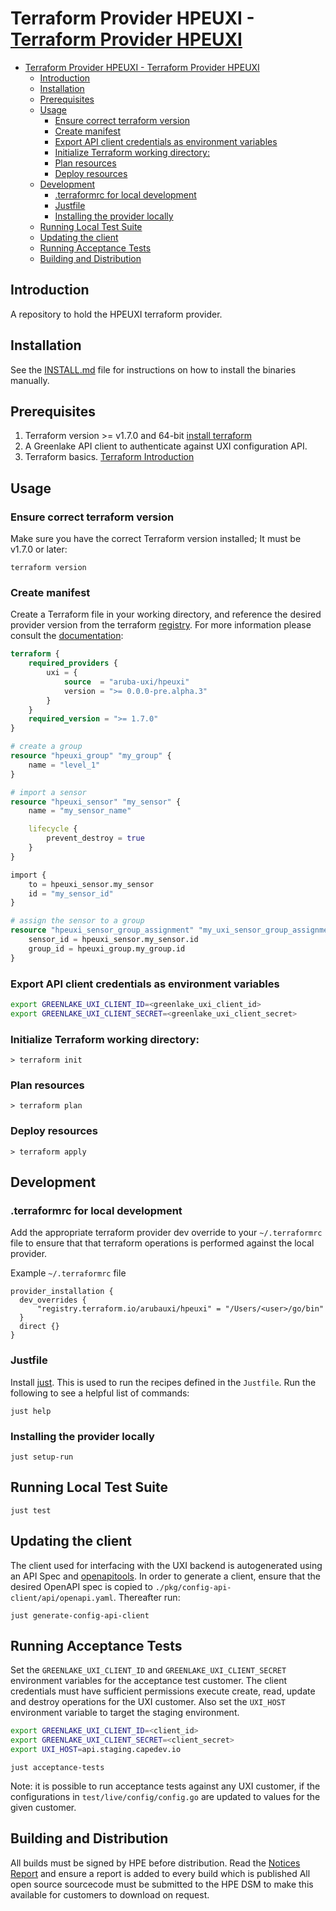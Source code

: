 # Terraform Provider HPEUXI - [Terraform Provider HPEUXI](#terraform-provider-hpeuxi)
- [Terraform Provider HPEUXI - Terraform Provider HPEUXI](#terraform-provider-hpeuxi---terraform-provider-hpeuxi)
  - [Introduction](#introduction)
  - [Installation](#installation)
  - [Prerequisites](#prerequisites)
  - [Usage](#usage)
    - [Ensure correct terraform version](#ensure-correct-terraform-version)
    - [Create manifest](#create-manifest)
    - [Export API client credentials as environment variables](#export-api-client-credentials-as-environment-variables)
    - [Initialize Terraform working directory:](#initialize-terraform-working-directory)
    - [Plan resources](#plan-resources)
    - [Deploy resources](#deploy-resources)
  - [Development](#development)
    - [.terraformrc for local development](#terraformrc-for-local-development)
    - [Justfile](#justfile)
    - [Installing the provider locally](#installing-the-provider-locally)
  - [Running Local Test Suite](#running-local-test-suite)
  - [Updating the client](#updating-the-client)
  - [Running Acceptance Tests](#running-acceptance-tests)
  - [Building and Distribution](#building-and-distribution)


## Introduction

A repository to hold the HPEUXI terraform provider.

## Installation

See the [INSTALL.md](INSTALL.md) file for instructions on how to install the binaries manually.

## Prerequisites

1. Terraform version >= v1.7.0 and 64-bit [install terraform](https://learn.hashicorp.com/tutorials/terraform/install-cli)
1. A Greenlake API client to authenticate against UXI configuration API.
1. Terraform basics. [Terraform Introduction](https://www.terraform.io/intro/index.html)

## Usage

### Ensure correct terraform version

Make sure you have the correct Terraform version installed; It must be v1.7.0 or later:

```shell
terraform version
```

### Create manifest

Create a Terraform file in your working directory, and reference the desired provider version from the terraform [registry](https://registry.terraform.io/providers/aruba-uxi/hpeuxi/latest). For more information please consult the [documentation](docs/):

```terraform
terraform {
    required_providers {
        uxi = {
            source  = "aruba-uxi/hpeuxi"
            version = ">= 0.0.0-pre.alpha.3"
        }
    }
    required_version = ">= 1.7.0"
}

# create a group
resource "hpeuxi_group" "my_group" {
    name = "level_1"
}

# import a sensor
resource "hpeuxi_sensor" "my_sensor" {
    name = "my_sensor_name"

    lifecycle {
        prevent_destroy = true
    }
}

import {
    to = hpeuxi_sensor.my_sensor
    id = "my_sensor_id"
}

# assign the sensor to a group
resource "hpeuxi_sensor_group_assignment" "my_uxi_sensor_group_assignment" {
    sensor_id = hpeuxi_sensor.my_sensor.id
    group_id = hpeuxi_group.my_group.id
}
```

### Export API client credentials as environment variables

```bash
export GREENLAKE_UXI_CLIENT_ID=<greenlake_uxi_client_id>
export GREENLAKE_UXI_CLIENT_SECRET=<greenlake_uxi_client_secret>
```

### Initialize Terraform working directory:
```shell
> terraform init
```

### Plan resources
```shell
> terraform plan
```

### Deploy resources
```shell
> terraform apply
```

## Development

### .terraformrc for local development

Add the appropriate terraform provider dev override to your `~/.terraformrc` file to ensure that that terraform operations is performed against the local provider.

Example `~/.terraformrc` file
```
provider_installation {
  dev_overrides {
      "registry.terraform.io/arubauxi/hpeuxi" = "/Users/<user>/go/bin"
  }
  direct {}
}
```

### Justfile

Install [just](https://github.com/casey/just?tab=readme-ov-file#installation). This is used to run
the recipes defined in the `Justfile`. Run the following to see a helpful list of commands:

```shell
just help
```

### Installing the provider locally

```shell
just setup-run
```

## Running Local Test Suite

```shell
just test
```

## Updating the client

The client used for interfacing with the UXI backend is autogenerated using an API Spec and [openapitools](https://github.com/OpenAPITools/openapi-generator-cli). In order to generate a client, ensure that the desired OpenAPI spec is copied to `./pkg/config-api-client/api/openapi.yaml`. Thereafter run:

```shell
just generate-config-api-client
```

## Running Acceptance Tests

Set the `GREENLAKE_UXI_CLIENT_ID` and `GREENLAKE_UXI_CLIENT_SECRET` environment variables for the acceptance test customer. The client credentials must have sufficient permissions execute create, read, update and destroy operations for the UXI customer. Also set the `UXI_HOST` environment variable to target the staging
environment.

```bash
export GREENLAKE_UXI_CLIENT_ID=<client_id>
export GREENLAKE_UXI_CLIENT_SECRET=<client_secret>
export UXI_HOST=api.staging.capedev.io
```

```shell
just acceptance-tests
```

Note: it is possible to run acceptance tests against any UXI customer, if the configurations in
`test/live/config/config.go` are updated to values for the given customer.

## Building and Distribution

All builds must be signed by HPE before distribution.
Read the [Notices Report](public/README.md) and ensure a report is added to every build which is published
All open source sourcecode must be submitted to the HPE DSM to make this available for customers to download on request.
